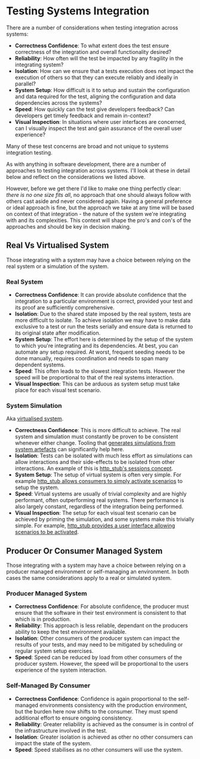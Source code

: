 # Testing Systems Integration

There are a number of considerations when testing integration across systems:
* __Correctness Confidence__: To what extent does the test ensure correctness of the integration and overall functionality desired?
* __Reliability__: How often will the test be impacted by any fragility in the integrating system?
* __Isolation__: How can we ensure that a tests execution does not impact the execution of others so that they can execute reliably and ideally in parallel?
* __System Setup__: How difficult is it to setup and sustain the configuration and data required for the test, aligning the configuration and data dependencies across the systems?
* __Speed__: How quickly can the test give developers feedback?  Can developers get timely feedback and remain in-context?
* __Visual Inspection__: In situations where user interfaces are concerned, can I visually inspect the test and gain assurance of the overall user experience?
 
Many of these test concerns are broad and not unique to systems integration testing.

As with anything in software development, there are a number of approaches to testing integration across systems.
I'll look at these in detail below and reflect on the considerations we listed above.

However, before we get there I'd like to make one thing perfectly clear: _there is no one size fits all_, no approach that one should always follow with others cast aside and never considered again.
Having a general preference or ideal approach is fine, but the approach we take at any time will be based on context of that integration - the nature of the system we're integrating with and its complexities.
This context will shape the pro's and con's of the approaches and should be key in decision making.

## Real Vs Virtualised System

Those integrating with a system may have a choice between relying on the real system or a simulation of the system.

### Real System

* __Correctness Confidence__: It can provide absolute confidence that the integration to a particular environment is correct, provided your test and its proof are sufficiently comprehensive.
* __Isolation__: Due to the shared state imposed by the real system, tests are more difficult to isolate.  To achieve isolation we may have to make data exclusive to a test or run the tests serially and ensure data is returned to its original state after modification.
* __System Setup__: The effort here is determined by the setup of the system to which you're integrating and its dependencies.  At best, you can automate any setup required.  At worst, frequent seeding needs to be done manually, requires coordination and needs to span many dependent systems.
* __Speed__: This often leads to the slowest integration tests.  However the speed will be proportional to that of the real systems interaction.
* __Visual Inspection__: This can be arduous as system setup must take place for each visual test scenario.

### System Simulation

Aka [virtualised system](https://en.wikipedia.org/wiki/Virtualization). 

* __Correctness Confidence__: This is more difficult to achieve.  The real system and simulation must constantly be proven to be consistent whenever either change.  Tooling that [generates simulations from system artefacts](https://github.com/swagger-api/swagger-codegen/wiki/server-stub-generator-howto) can significantly help here.
* __Isolation__: Tests can be isolated with much less effort as simulations can allow interactions and their side-effects to be isolated from other interactions.  An example of this is [http_stub's sessions concept](https://github.com/MYOB-Technology/http_stub/wiki/Stub%20Sessions).
* __System Setup__: The setup of virtual system is often very simple.  For example [http_stub allows consumers to simply activate scenarios](https://github.com/MYOB-Technology/http_stub/wiki/Scenarios) to setup the system.
* __Speed__: Virtual systems are usually of trivial complexity and are highly performant, often outperforming real systems.  There performance is also largely constant, regardless of the integration being performed.
* __Visual Inspection__: The setup for each visual test scenario can be achieved by priming the simulation, and some systems make this trivially simple.  For example, [http_stub provides a user interface allowing scenarios to be activated](https://github.com/MYOB-Technology/http_stub/wiki/Diagnostic-Pages#listing-the-scenarios).

## Producer Or Consumer Managed System

Those integrating with a system may have a choice between relying on a producer managed environment or self-managing an environment.
In both cases the same considerations apply to a real or simulated system.

### Producer Managed System

* __Correctness Confidence__: For absolute confidence, the producer must ensure that the software in their test environment is consistent to that which is in production.
* __Reliability__: This approach is less reliable, dependant on the producers ability to keep the test environment available.
* __Isolation__: Other consumers of the producer system can impact the results of your tests, and may need to be mitigated by scheduling or regular system setup exercises.
* __Speed__: Speed can be reduced by load from other consumers of the producer system.  However, the speed will be proportional to the users experience of the system interaction.

### Self-Managed By Consumer

* __Correctness Confidence__: Confidence is again proportional to the self-managed environments consistency with the production environment, but the burden here now shifts to the consumer.  They must spend additional effort to ensure ongoing consistency.
* __Reliability__: Greater reliability is achieved as the consumer is in control of the infrastructure involved in the test.
* __Isolation__: Greater isolation is achieved as other no other consumers can impact the state of the system.
* __Speed__: Speed stabilises as no other consumers will use the system.
